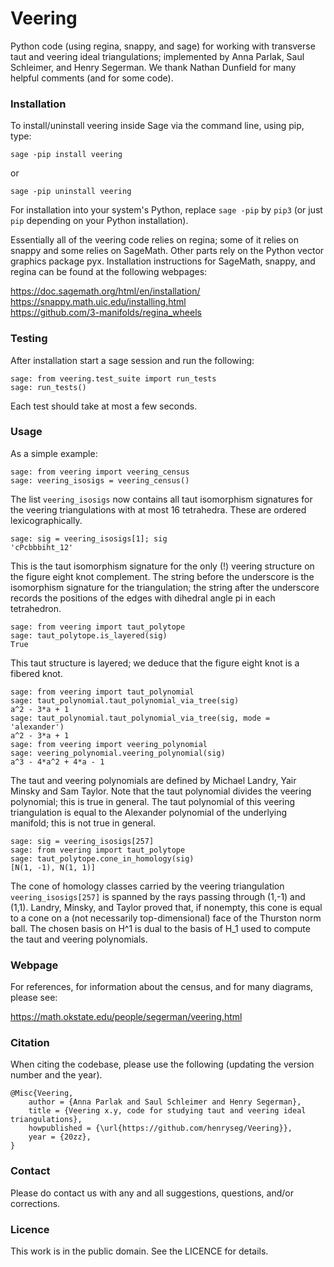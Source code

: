 # Veering

Python code (using regina, snappy, and sage) for working with transverse taut 
and veering ideal triangulations; implemented by Anna Parlak, Saul Schleimer, 
and Henry Segerman. We thank Nathan Dunfield for many helpful comments (and 
for some code).

### Installation

To install/uninstall veering inside Sage via the command line, using pip, type:

    sage -pip install veering

or

    sage -pip uninstall veering

For installation into your system's Python, replace `sage -pip` by `pip3` (or 
just `pip` depending on your Python installation).

Essentially all of the veering code relies on regina; some of it
relies on snappy and some relies on SageMath.  Other parts rely on the 
Python vector graphics package pyx.  Installation instructions for 
SageMath, snappy, and regina can be found at the following webpages:

https://doc.sagemath.org/html/en/installation/ \
https://snappy.math.uic.edu/installing.html \
https://github.com/3-manifolds/regina_wheels

### Testing

After installation start a sage session and run the following:

    sage: from veering.test_suite import run_tests
    sage: run_tests()

Each test should take at most a few seconds.

### Usage

As a simple example:

    sage: from veering import veering_census
    sage: veering_isosigs = veering_census()

The list `veering_isosigs` now contains all taut isomorphism signatures
for the veering triangulations with at most 16 tetrahedra. These are
ordered lexicographically.

    sage: sig = veering_isosigs[1]; sig
    'cPcbbbiht_12'

This is the taut isomorphism signature for the only (!) veering
structure on the figure eight knot complement. The string before the
underscore is the isomorphism signature for the triangulation; the
string after the underscore records the positions of the edges with
dihedral angle pi in each tetrahedron.

    sage: from veering import taut_polytope
    sage: taut_polytope.is_layered(sig)
    True

This taut structure is layered; we deduce that the figure eight knot
is a fibered knot.

    sage: from veering import taut_polynomial
    sage: taut_polynomial.taut_polynomial_via_tree(sig)
    a^2 - 3*a + 1
    sage: taut_polynomial.taut_polynomial_via_tree(sig, mode = 'alexander')
    a^2 - 3*a + 1
    sage: from veering import veering_polynomial
    sage: veering_polynomial.veering_polynomial(sig)
    a^3 - 4*a^2 + 4*a - 1

The taut and veering polynomials are defined by Michael Landry, Yair 
Minsky and Sam Taylor. Note that the taut polynomial divides the veering 
polynomial; this is true in general. The taut polynomial of this veering 
triangulation is equal to the Alexander polynomial of the underlying 
manifold; this is not true in general.

    sage: sig = veering_isosigs[257]
    sage: from veering import taut_polytope
    sage: taut_polytope.cone_in_homology(sig)
    [N(1, -1), N(1, 1)]
    
The cone of homology classes carried by the veering triangulation 
`veering_isosigs[257]` is spanned by the rays passing through (1,-1) and
(1,1). Landry, Minsky, and Taylor proved that, if nonempty, this cone is
equal to a cone on a (not necessarily top-dimensional) face of the Thurston 
norm ball. The chosen basis on H^1 is dual to the basis of H_1 used to 
compute the taut and veering polynomials.

### Webpage

For references, for information about the census, and for many diagrams, 
please see:

https://math.okstate.edu/people/segerman/veering.html

### Citation

When citing the codebase, please use the following (updating the 
version number and the year). 

```
@Misc{Veering,
    author = {Anna Parlak and Saul Schleimer and Henry Segerman},
    title = {Veering x.y, code for studying taut and veering ideal triangulations},
    howpublished = {\url{https://github.com/henryseg/Veering}},
    year = {20zz},
}
```

### Contact

Please do contact us with any and all suggestions, questions, and/or corrections.

### Licence

This work is in the public domain. See the LICENCE for details.
